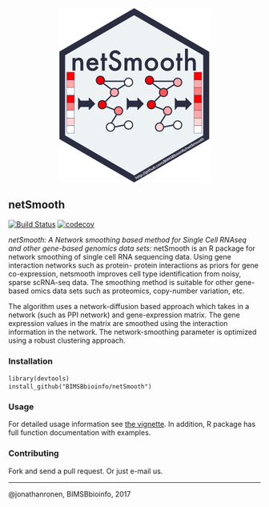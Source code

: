 <div align="center">
	<img src="hex-netsmooth.png" alt="netsmooth"/>
</div>

netSmooth
---------

[![Build Status](https://travis-ci.org/BIMSBbioinfo/netSmooth.svg?branch=master)](https://travis-ci.org/BIMSBbioinfo/netSmooth) [![codecov](https://codecov.io/gh/BIMSBbioinfo/netSmooth/branch/master/graph/badge.svg)](https://codecov.io/gh/BIMSBbioinfo/netSmooth)

*netSmooth: A Network smoothing based method for Single Cell RNAseq and other gene-based genomics data sets:*
netSmooth is an R package for network smoothing of single cell RNA sequencing data. Using gene interaction networks such as protein-
protein interactions as priors for gene co-expression, netsmooth improves cell type identification from noisy, sparse scRNA-seq data.
The smoothing method is suitable for other gene-based omics data sets such as proteomics, copy-number variation, etc.

The algorithm uses a network-diffusion based approach which takes in a network (such as PPI network) and gene-expression matrix. The gene 
expression values in the matrix are smoothed using the interaction information in the network. The network-smoothing parameter is 
optimized using a robust clustering approach.

### Installation

	library(devtools)
	install_github("BIMSBbioinfo/netSmooth")

### Usage
For detailed usage information see  [the vignette](http://htmlpreview.github.io/?https://github.com/BIMSBbioinfo/netSmooth/blob/master/vignettes/netSmoothIntro.html). In addition,
R package has full function documentation with examples. 

### Contributing

Fork and send a pull request. Or just e-mail us.

-------------------------
@jonathanronen, BIMSBbioinfo, 2017

